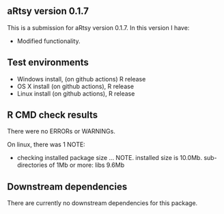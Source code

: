 ## aRtsy version 0.1.7
This is a submission for aRtsy version 0.1.7. In this version I have:

* Modified functionality.

## Test environments
* Windows install, (on github actions) R release
* OS X install (on github actions), R release
* Linux install (on github actions), R release

## R CMD check results
There were no ERRORs or WARNINGs.

On linux, there was 1 NOTE:

* checking installed package size ... NOTE. installed size is 10.0Mb. sub-directories of 1Mb or more: libs 9.6Mb

## Downstream dependencies
There are currently no downstream dependencies for this package.

